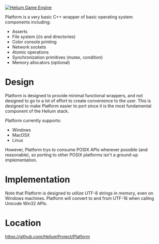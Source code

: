 <a href="http://heliumproject.org/">![Helium Game Engine](https://raw.github.com/HeliumProject/Helium/master/Data/Textures/Helium.png)</a>

Platform is a very basic C++ wrapper of basic operating system components including:
* Asserts
* File system (i/o and directories)
* Color console printing
* Network sockets
* Atomic operations
* Synchronization primitives (mutex, condition)
* Memory allocators (optional)

Design
======

Platform is designed to provide minimal functional wrappers, and not designed to go to a lot of effort to create convenience to the user.  This is designed to make Platform easier to port since it is the most fundamental component of the Helium stack.

Platform currently supports:
* Windows
* MacOSX
* Linux

However, Platform trys to consume POSIX APIs wherever possible (and reasonable), so porting to other POSIX platforms isn't a ground-up implementation.

Implementation
==============

Note that Platform is designed to utilize UTF-8 strings in memory, even on Windows machines.  Platform will convert to and from UTF-16 when calling Unicode Win32 APIs.

Location
========
https://github.com/HeliumProject/Platform

